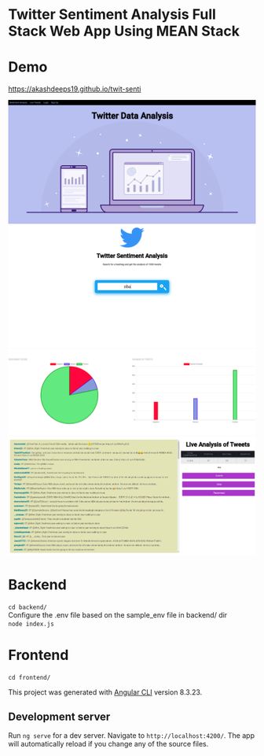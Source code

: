# Twitter Sentiment Analysis Full Stack Web App Using MEAN Stack

# Demo
https://akashdeeps19.github.io/twit-senti  
  
  
  
  
![](./image/home.png)
![](./image/search.png)
![](./image/chart.png)
![](./image/live.png)

# Backend
`cd backend/`  
Configure the .env file based on the sample_env file in backend/ dir  
`node index.js`  

# Frontend

`cd frontend/`  

This project was generated with [Angular CLI](https://github.com/angular/angular-cli) version 8.3.23.

## Development server

Run `ng serve` for a dev server. Navigate to `http://localhost:4200/`. The app will automatically reload if you change any of the source files.



